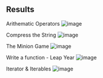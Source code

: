 ## Results

Arithematic Operators
![image](https://github.com/user-attachments/assets/ee2548fe-74c3-4e85-a1a9-cf948c05c18c)


Compress the String
![image](https://github.com/user-attachments/assets/a00aa1dd-0bb2-44b2-89ce-e887000588a3)


The Minion Game
![image](https://github.com/user-attachments/assets/234a1206-7885-4d4e-b02c-0f418c5cc29e)


Write a function - Leap Year
![image](https://github.com/user-attachments/assets/35dcd553-086e-454d-9d03-5681242094ec)


Iterator & Iterables
![image](https://github.com/user-attachments/assets/4871da6b-8865-4602-9bb8-68124ae96f42)
